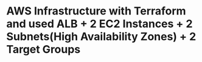 # AWS Infrastructure with Terraform and used ALB + 2 EC2 Instances + 2 Subnets(High Availability Zones) + 2 Target Groups
